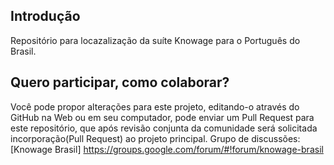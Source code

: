 ## Introdução
  Repositório para locazalização da suíte Knowage para o Português do Brasil.

## Quero participar, como colaborar?
  Você pode propor alterações para este projeto, editando-o através do GitHub na Web ou em seu computador, pode enviar um Pull Request para este repositório, que após revisão conjunta da comunidade será solicitada incorporação(Pull Request) ao projeto principal.
  Grupo de discussões: [Knowage Brasil] https://groups.google.com/forum/#!forum/knowage-brasil
